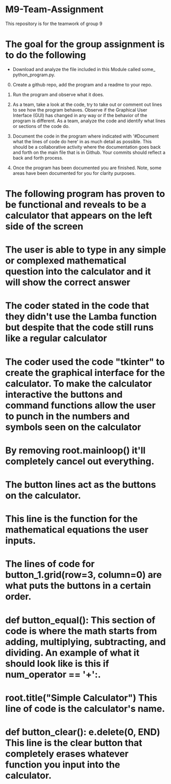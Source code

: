 # M9-Team-Assignment
This repository is for the teamwork of group 9

# The goal for the group assignment is to do the following

- Download and analyze the file included in this Module called some_ python_program.py.

0) Create a github repo, add the program and a readme to your repo.

1) Run the program and observe what it does.

2) As a team, take a look at the code, try to take out or comment out lines to see how the program behaves. Observe if the Graphical User Interface (GUI) has changed in any way or if the behavior of the program is different. As a team, analyze the code and identify what lines or sections of the code do.

3) Document the code in the program where indicated with '#Document what the lines of code do here' in as much detail as possible. This should be a collaborative activity where the documentation goes back and forth on the main file that is in Github. Your commits should reflect a back and forth process. 

4) Once the program has been documented you are finished. Note, some areas have been documented for you for clarity purposes.


# The following program has proven to be functional and reveals to be a calculator that appears on the left side of the screen

# The user is able to type in any simple or complexed mathematical question into the calculator and it will show the correct answer

# The coder stated in the code that they didn't use the Lamba function but despite that the code still runs like a regular calculator

# The coder used the code "tkinter" to create the graphical interface for the calculator. To make the calculator interactive the buttons and command functions allow the user to punch in the numbers and symbols seen on the calculator

# By removing root.mainloop() it'll completely cancel out everything.

# The button lines act as the buttons on the calculator.

# This line is the function for the mathematical equations the user inputs.

# The lines of code for button_1.grid(row=3, column=0) are what puts the buttons in a certain order.

# def button_equal(): This section of code is where the math starts from adding, multiplying, subtracting, and dividing. An example of what it should look like is this if num_operator == '+':.

# root.title("Simple Calculator") This line of code is the calculator's name.

# def button_clear(): e.delete(0, END) This line is the clear button that completely erases whatever function you input into the calculator. 
# 
    
